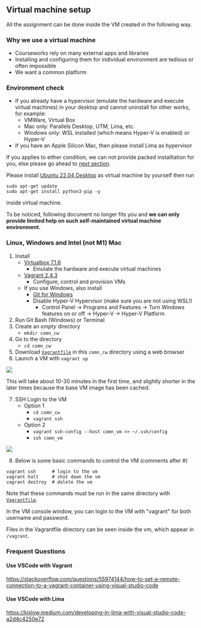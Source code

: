 ## Virtual machine setup

All the assignment can be done inside the VM created in the following way.

### Why we use a virtual machine

- Courseworks rely on many external apps and libraries
- Installing and configuring them for individual environment are tedious or often impossible
- We want a common platform

### Environment check

- If you already have a hypervisor (emulate the hardware and execute virtual machines) in
 your desktop and cannot uninstall for other works, for example:
   - VMWare, Virtual Box
   - Mac only: Parallels Desktop, UTM, Lima, etc.
   - Windows only: WSL installed (which means Hyper-V is enabled) or Hyper-V
- If you have an Apple Silicon Mac, then please install Lima as hypervisor

If you applies to either condition, we can not provide packed installtation for you, 
else please go ahead to [next section](#linux-windows-and-intel-not-m1-mac).

Please install [Ubuntu 22.04 Desktop](https://www.releases.ubuntu.com/22.04/) as 
virtual machine by yourself then run 
```
sudo apt-get update
sudo apt-get install python3-pip -y
```
inside virtual machine. 

To be noticed, following document no longer fits you and **we can only provide limited help on such self-maintained virtual machine environment.**

### Linux, Windows and Intel (not M1) Mac

1. Install 
   - [Virtualbox 7.1.6](https://www.virtualbox.org/wiki/Downloads)
      - Emulate the hardware and execute virtual machines
   - [Vagrant 2.4.3](https://developer.hashicorp.com/vagrant/install)
      - Configure, control and provision VMs
   - If you use Windows, also install 
      - [Git for Windows](https://gitforwindows.org/) 
      - Disable Hyper-V Hypervisor (make sure you are not using WSL!)
         - Control Panel -> Programs and Features -> Turn Windows features on or off -> Hyper-V -> Hyper-V Platform
2. Run Git Bash (Windows) or Terminal
3. Create an *empty* directory
   - `mkdir comn_cw`
4. Go to the directory
   - `cd comn_cw`
5. Download [`Vagrantfile`](./Vagrantfile) in this `comn_cw` directory using a web browser
6. Launch a VM with `vagrant up`

![](.README.1.png)

This will take about 10-30 minutes in the first time, and slightly shorter in
the later times because the base VM image has been cached.

7. SSH Login to the VM
   - Option 1
      - `cd comn_cw`
      - `vagrant ssh`
   - Option 2
      - `vagrant ssh-config --host comn_vm >> ~/.ssh/config`
      - `ssh comn_vm`

![](.README.2.png)

8. Below is some basic commands to control the VM (comments after #)
```
vagrant ssh      # login to the vm
vagrant halt     # shut down the vm
vagrant destroy  # delete the vm
```
Note that these commands must be run in the same directory with
[`Vagrantfile`](./Vagrantfile).

In the VM console window, you can login to the VM with "vagrant" for both
username and password.

Files in the Vagrantfile directory can be seen inside the vm, which appear in `/vagrant`.

### Frequent Questions

#### Use VSCode with Vagrant

https://stackoverflow.com/questions/55974144/how-to-set-a-remote-connection-to-a-vagrant-container-using-visual-studio-code

#### Use VSCode with Lima

https://kislow.medium.com/developing-in-lima-with-visual-studio-code-a2d4c4250e72